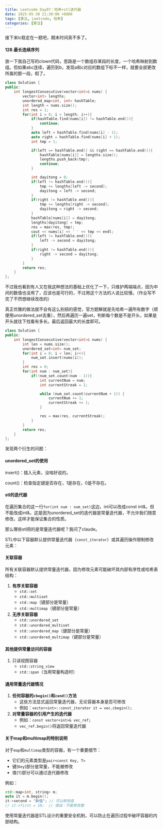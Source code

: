 ```yaml
---
title: Leetcode Day07：哈希+stl迭代器
date: 2025-05-30 21:39:00 +0800
tags: [算法, Leetcode, 哈希]
categories: [算法]
---
```

接下来lc稳定在一题吧，期末时间真不多了。

#### 128.最长连续序列

放一下我自己写的clown代码，思路是一个数组存某段的长度，一个哈希映射到数组。但如果abc连续，遍历到b，发现a和c对应的数组下标不一样，就要全部更改所属的那一段，假了。

```c++
class Solution {
public:
    int longestConsecutive(vector<int>& nums) {
        vector<int> lengths;
        unordered_map<int, int> hashTable;
        int length = nums.size();
        int res = 1;
        for(int i = 0; i < length; i++){
            if(hashTable.find(nums[i]) != hashTable.end()){
                continue;
            }
            auto left = hashTable.find(nums[i] - 1);
            auto right = hashTable.find(nums[i] + 1);
            int tmp = 1;

            if(left == hashTable.end() && right == hashTable.end()){
                hashTable[nums[i]] = lengths.size();
                lengths.push_back(tmp);
                continue;
            }

            int dayitong = 0;
            if(left != hashTable.end()){
                tmp += lengths[left -> second];
                dayitong = left -> second;
            }
            if(right != hashTable.end()){
                tmp += lengths[right -> second];
                dayitong = right -> second;
            }
            hashTable[nums[i]] = dayitong;
            lengths[dayitong] = tmp;
            res = max(res, tmp);
            cout << nums[i] << ' ' << tmp << endl;
            if(left != hashTable.end()){
                left -> second = dayitong;
            }
            if(right != hashTable.end()){
                right -> second = dayitong;
            }
        }
        return res;
    }
};
```

不过我也看到有人又在我这种想法的基础上优化了一下，只维护两端端点，因为中间的数值也没用了，应该也是可行的，不过用这个方法的人说比较慢。（作业写不完了不然想继续改改的）

真正优雅的做法就不会有这么别扭的感觉，官方题解就是先哈希一遍所有数字（顺便用unordered_set去重），然后再遍历一遍set，判断每个数是不是开头，如果是开头就往下找看有多长。最后返回最大的长度即可。

```c++
class Solution {
public:
    int longestConsecutive(vector<int>& nums) {
        int len = nums.size();
        unordered_set<int> num_set;
        for(int i = 0; i < len; i++){
            num_set.insert(nums[i]);
        }
        int res = 0;
        for(int num : num_set){
            if(!num_set.count(num - 1)){
                int currentNum = num;
                int currentStreak = 1;

                while (num_set.count(currentNum + 1)) {
                    currentNum += 1;
                    currentStreak += 1;
                }

                res = max(res, currentStreak);
            }
        }
        return res;
    }
};
```

发现两个衍生的问题：

#### unordered_set的使用

insert()：插入元素，没啥好说的。

count()：检查指定键是否存在，1是存在，0是不存在。

#### stl的迭代器

在遍历集合的这一行`for(int num : num_set)`这边，int可以改成const int&，但不能改成int&，这是因为unordered_set的迭代器是常量迭代器，不允许我们随意修改，这样才能保证集合的性质。

那么哪些stl用的是常量迭代器呢？我问了claude。

STL中以下容器默认提供常量迭代器（`const_iterator`）或其遍历操作限制修改元素：

#### 关联容器

所有关联容器默认提供常量迭代器，因为修改元素可能破坏其内部有序性或哈希表结构：

1. **有序关联容器**
   - `std::set`
   - `std::multiset`
   - `std::map`（键部分是常量）
   - `std::multimap`（键部分是常量）
2. **无序关联容器**
   - `std::unordered_set`
   - `std::unordered_multiset`
   - `std::unordered_map`（键部分是常量）
   - `std::unordered_multimap`（键部分是常量）

#### 其他提供常量访问的容器

1. 只读视图容器
   - `std::string_view`
   - `std::span`（当用常量构造时）

#### 通用常量迭代器情况

1. **任何容器的`cbegin()`和`cend()`方法**
   - 这些方法显式返回常量迭代器，无论容器本身是否可修改
   - 例如：`vector<int>::const_iterator it = vec.cbegin();`
2. **对常量容器的引用产生的迭代器**
   - 例如：`const vector<int>& vec_ref;`
   - `vec_ref.begin()`将返回常量迭代器

#### 关于map和multimap的特别说明

对于`map`和`multimap`类型的容器，有一个重要细节：

- 它们的元素类型是`pair<const Key, T>`
- 键(`Key`)部分是常量，不能被修改
- 值(`T`)部分可以通过迭代器修改

例如：

```c++
std::map<int, string> m;
auto it = m.begin();
it->second = "新值"; // 可以修改值
// it->first = 10;  // 错误：不能修改键
```

使用常量迭代器是STL设计的重要安全机制，可以防止在遍历过程中破坏容器的内部结构。
